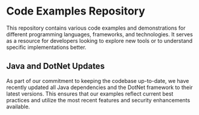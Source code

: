 # Code Examples Repository

This repository contains various code examples and demonstrations for different programming languages, frameworks, and technologies. It serves as a resource for developers looking to explore new tools or to understand specific implementations better.

## Java and DotNet Updates

As part of our commitment to keeping the codebase up-to-date, we have recently updated all Java dependencies and the DotNet framework to their latest versions. This ensures that our examples reflect current best practices and utilize the most recent features and security enhancements available.
